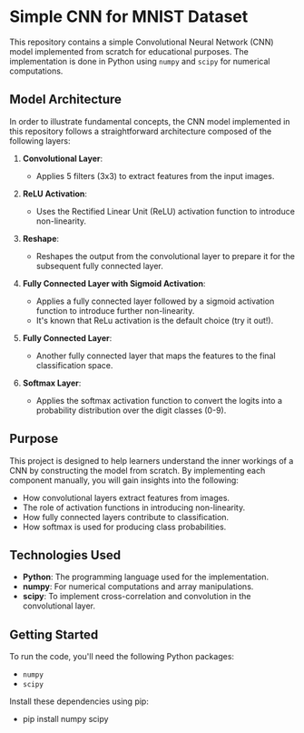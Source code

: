 # Simple CNN for MNIST Dataset

This repository contains a simple Convolutional Neural Network (CNN) model implemented from scratch for educational purposes. 
The implementation is done in Python using `numpy` and `scipy` for numerical computations.

## Model Architecture

In order to illustrate fundamental concepts, the CNN model implemented in this repository follows a straightforward architecture 
composed of the following layers: 

1. **Convolutional Layer**:
   - Applies 5 filters (3x3) to extract features from the input images.

2. **ReLU Activation**:
   - Uses the Rectified Linear Unit (ReLU) activation function to introduce non-linearity.

3. **Reshape**:
   - Reshapes the output from the convolutional layer to prepare it for the subsequent fully connected layer.

4. **Fully Connected Layer with Sigmoid Activation**:
   - Applies a fully connected layer followed by a sigmoid activation function to introduce further non-linearity.
   - It's known that ReLu activation is the default choice (try it out!). 

5. **Fully Connected Layer**:
   - Another fully connected layer that maps the features to the final classification space.

6. **Softmax Layer**:
   - Applies the softmax activation function to convert the logits into a probability distribution over the digit classes (0-9).

## Purpose

This project is designed to help learners understand the inner workings of a CNN by constructing the model from scratch. 
By implementing each component manually, you will gain insights into the following:

- How convolutional layers extract features from images.
- The role of activation functions in introducing non-linearity.
- How fully connected layers contribute to classification.
- How softmax is used for producing class probabilities.

## Technologies Used

- **Python**: The programming language used for the implementation.
- **numpy**: For numerical computations and array manipulations.
- **scipy**: To implement cross-correlation and convolution in the convolutional layer.

## Getting Started

To run the code, you'll need the following Python packages:
- `numpy`
- `scipy`

Install these dependencies using pip:

- pip install numpy scipy 
